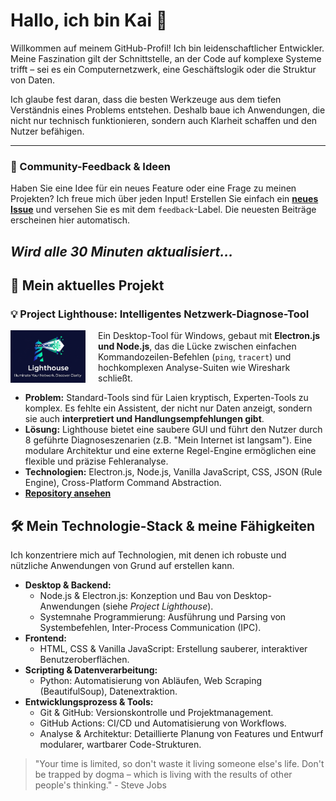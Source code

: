# Hallo, ich bin Kai 👋

Willkommen auf meinem GitHub-Profil! Ich bin leidenschaftlicher Entwickler. Meine Faszination gilt der Schnittstelle, an der Code auf komplexe Systeme trifft – sei es ein Computernetzwerk, eine Geschäftslogik oder die Struktur von Daten.

Ich glaube fest daran, dass die besten Werkzeuge aus dem tiefen Verständnis eines Problems entstehen. Deshalb baue ich Anwendungen, die nicht nur technisch funktionieren, sondern auch Klarheit schaffen und den Nutzer befähigen.

---

### 💬 Community-Feedback & Ideen

Haben Sie eine Idee für ein neues Feature oder eine Frage zu meinen Projekten? Ich freue mich über jeden Input! Erstellen Sie einfach ein **[neues Issue](https://github.com/nakzyhyh/nakzyhyh/issues/new/choose)** und versehen Sie es mit dem `feedback`-Label. Die neuesten Beiträge erscheinen hier automatisch.

*Wird alle 30 Minuten aktualisiert...*
---

## 🚀 Mein aktuelles Projekt

### 💡 Project Lighthouse: Intelligentes Netzwerk-Diagnose-Tool

<img src="./assets/icon.png" alt="Lighthouse Logo" width="120" align="left" style="margin-right: 20px;">

Ein Desktop-Tool für Windows, gebaut mit **Electron.js und Node.js**, das die Lücke zwischen einfachen Kommandozeilen-Befehlen (`ping`, `tracert`) und hochkomplexen Analyse-Suiten wie Wireshark schließt.

* **Problem:** Standard-Tools sind für Laien kryptisch, Experten-Tools zu komplex. Es fehlte ein Assistent, der nicht nur Daten anzeigt, sondern sie auch **interpretiert und Handlungsempfehlungen gibt**.
* **Lösung:** Lighthouse bietet eine saubere GUI und führt den Nutzer durch 8 geführte Diagnoseszenarien (z.B. "Mein Internet ist langsam"). Eine modulare Architektur und eine externe Regel-Engine ermöglichen eine flexible und präzise Fehleranalyse.
* **Technologien:** Electron.js, Node.js, Vanilla JavaScript, CSS, JSON (Rule Engine), Cross-Platform Command Abstraction.
* **[Repository ansehen](https://github.com/nakzyhyh/lighthouse-netzwerkanalyse)**

## 🛠️ Mein Technologie-Stack & meine Fähigkeiten

Ich konzentriere mich auf Technologien, mit denen ich robuste und nützliche Anwendungen von Grund auf erstellen kann.

* **Desktop & Backend:**
    * Node.js & Electron.js: Konzeption und Bau von Desktop-Anwendungen (siehe *Project Lighthouse*).
    * Systemnahe Programmierung: Ausführung und Parsing von Systembefehlen, Inter-Process Communication (IPC).
* **Frontend:**
    * HTML, CSS & Vanilla JavaScript: Erstellung sauberer, interaktiver Benutzeroberflächen.
* **Scripting & Datenverarbeitung:**
    * Python: Automatisierung von Abläufen, Web Scraping (BeautifulSoup), Datenextraktion.
* **Entwicklungsprozess & Tools:**
    * Git & GitHub: Versionskontrolle und Projektmanagement.
    * GitHub Actions: CI/CD und Automatisierung von Workflows.
    * Analyse & Architektur: Detaillierte Planung von Features und Entwurf modularer, wartbarer Code-Strukturen.


> "Your time is limited, so don't waste it living someone else's life. Don't be trapped by dogma – which is living with the results of other people's thinking." - Steve Jobs
